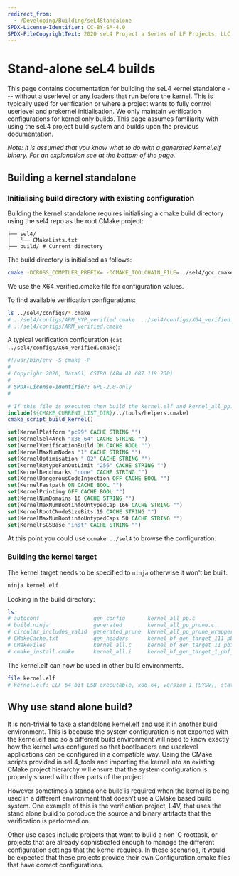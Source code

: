 ```yaml
---
redirect_from:
  - /Developing/Building/seL4Standalone
SPDX-License-Identifier: CC-BY-SA-4.0
SPDX-FileCopyrightText: 2020 seL4 Project a Series of LF Projects, LLC.
---
```


# Stand-alone seL4 builds

<!--excerpt-->

This page contains documentation for building the seL4 kernel standalone --- without a userlevel or any loaders that run before the kernel. This is typically used for verification or where a project wants to fully control userlevel and prekernel initialisation. We only maintain verification configurations for kernel only builds.  This page assumes familiarity with using the seL4 project build system and builds upon the previous documentation.

<!--excerpt-->

_Note: it is assumed that you know what to do with a generated kernel.elf binary.  For an explanation see at the bottom of the page._

## Building a kernel standalone

### Initialising build directory with existing configuration

Building the kernel standalone requires initialising a cmake build directory using the sel4 repo as the root CMake project:
```none
├── sel4/
│   └── CMakeLists.txt
├── build/ # Current directory
```

The build directory is initialised as follows:
```sh
cmake -DCROSS_COMPILER_PREFIX= -DCMAKE_TOOLCHAIN_FILE=../sel4/gcc.cmake -G Ninja -C ../sel4/configs/X64_verified.cmake ../sel4/
```
We use the X64_verified.cmake file for configuration values.

To find available verification configurations:

```sh
ls ../sel4/configs/*.cmake
# ../sel4/configs/ARM_HYP_verified.cmake  ../sel4/configs/X64_verified.cmake
# ../sel4/configs/ARM_verified.cmake
```

A typical verification configuration (`cat ../sel4/configs/X64_verified.cmake`):

```cmake
#!/usr/bin/env -S cmake -P
#
# Copyright 2020, Data61, CSIRO (ABN 41 687 119 230)
#
# SPDX-License-Identifier: GPL-2.0-only
#

# If this file is executed then build the kernel.elf and kernel_all_pp.c file
include(${CMAKE_CURRENT_LIST_DIR}/../tools/helpers.cmake)
cmake_script_build_kernel()

set(KernelPlatform "pc99" CACHE STRING "")
set(KernelSel4Arch "x86_64" CACHE STRING "")
set(KernelVerificationBuild ON CACHE BOOL "")
set(KernelMaxNumNodes "1" CACHE STRING "")
set(KernelOptimisation "-O2" CACHE STRING "")
set(KernelRetypeFanOutLimit "256" CACHE STRING "")
set(KernelBenchmarks "none" CACHE STRING "")
set(KernelDangerousCodeInjection OFF CACHE BOOL "")
set(KernelFastpath ON CACHE BOOL "")
set(KernelPrinting OFF CACHE BOOL "")
set(KernelNumDomains 16 CACHE STRING "")
set(KernelMaxNumBootinfoUntypedCap 166 CACHE STRING "")
set(KernelRootCNodeSizeBits 19 CACHE STRING "")
set(KernelMaxNumBootinfoUntypedCaps 50 CACHE STRING "")
set(KernelFSGSBase "inst" CACHE STRING "")
```

At this point you could use `ccmake ../sel4` to browse the configuration.

### Building the kernel target

The kernel target needs to be specified to `ninja` otherwise it won't be built.

```sh
ninja kernel.elf
```

Looking in the build directory:
```sh
ls
# autoconf                 gen_config       kernel_all_pp.c                      kernel.elf
# build.ninja              generated        kernel_all_pp_prune.c                linker.lds_pp
# circular_includes_valid  generated_prune  kernel_all_pp_prune_wrapper_temp.c   linker_ld_wrapper_temp.c
# CMakeCache.txt           gen_headers      kernel_bf_gen_target_111_pbf_temp.c  rules.ninja
# CMakeFiles               kernel_all.c     kernel_bf_gen_target_11_pbf_temp.c
# cmake_install.cmake      kernel_all.i     kernel_bf_gen_target_1_pbf_temp.c
```

The kernel.elf can now be used in other build environments.

```sh
file kernel.elf
# kernel.elf: ELF 64-bit LSB executable, x86-64, version 1 (SYSV), statically linked, not stripped
```

## Why use stand alone build?

It is non-trivial to take a standalone kernel.elf and use it in another build environment.  This is because the system configuration is not exported with the kernel.elf and so a different build environment will need to know exactly how the kernel was configured so that bootloaders and userlevel applications can be configured in a compatible way.  Using the CMake scripts provided in seL4_tools and importing the kernel into an existing CMake project hierarchy will ensure that the system configuration is properly shared with other parts of the project.

However sometimes a standalone build is required when the kernel is being used in a different environment that doesn't use a CMake based build system.  One example of this is the verification project, L4V, that uses the stand alone build to poroduce the source and binary artifacts that the verification is performed on.

Other use cases include projects that want to build a non-C roottask, or projects that are already sophisticated enough to manage the different configuration settings that the kernel requires.  In these scenarios, it would be expected that these projects provide their own Configuration.cmake files that have correct configurations.
